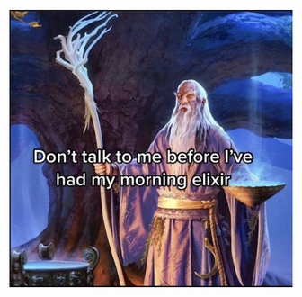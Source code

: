 <!--
### Hi there 👋
-->
<p align="center">
  <img  src="wizard.jpg">
  <br />
  <br />
  <br />
  <!--
  <i>🔭 Currently working on a private nuxt app (&& my CS degree... && actual work stuff)</i>
  -->
</p>



<!--
**marekprochazka/marekprochazka** is a ✨ _special_ ✨ repository because its `README.md` (this file) appears on your GitHub profile.

Here are some ideas to get you started:

- 🌱 I’m currently learning ...
- 👯 I’m looking to collaborate on ...
- 🤔 I’m looking for help with ...
- 💬 Ask me about ...
- 📫 How to reach me: ...
- 😄 Pronouns: ...
- ⚡ Fun fact: ...
-->
